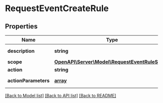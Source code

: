 # RequestEventCreateRule

## Properties
Name | Type | Description | Notes
------------ | ------------- | ------------- | -------------
**description** | **string** | Rule description | 
**scope** | [**OpenAPI\Server\Model\RequestEventRuleScope**](RequestEventRuleScope.md) |  | 
**action** | **string** | Rule action | 
**actionParameters** | [**array**](.md) | Action Parameters | 

[[Back to Model list]](../README.md#documentation-for-models) [[Back to API list]](../README.md#documentation-for-api-endpoints) [[Back to README]](../README.md)


